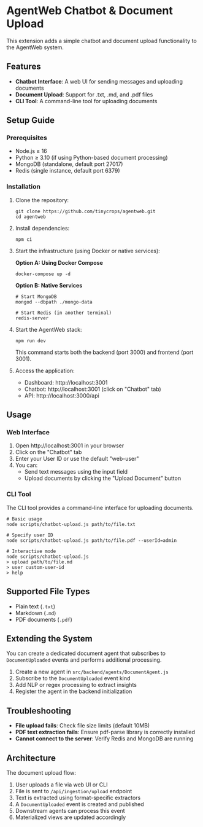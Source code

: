 # AgentWeb Chatbot & Document Upload

This extension adds a simple chatbot and document upload functionality to the AgentWeb system.

## Features

- **Chatbot Interface**: A web UI for sending messages and uploading documents
- **Document Upload**: Support for .txt, .md, and .pdf files
- **CLI Tool**: A command-line tool for uploading documents

## Setup Guide

### Prerequisites

- Node.js ≥ 16
- Python ≥ 3.10 (if using Python-based document processing)
- MongoDB (standalone, default port 27017)
- Redis (single instance, default port 6379)

### Installation

1. Clone the repository:
   ```
   git clone https://github.com/tinycrops/agentweb.git
   cd agentweb
   ```

2. Install dependencies:
   ```
   npm ci
   ```

3. Start the infrastructure (using Docker or native services):

   **Option A: Using Docker Compose**
   ```
   docker-compose up -d
   ```

   **Option B: Native Services**
   ```
   # Start MongoDB
   mongod --dbpath ./mongo-data

   # Start Redis (in another terminal)
   redis-server
   ```

4. Start the AgentWeb stack:
   ```
   npm run dev
   ```

   This command starts both the backend (port 3000) and frontend (port 3001).

5. Access the application:
   - Dashboard: http://localhost:3001
   - Chatbot: http://localhost:3001 (click on "Chatbot" tab)
   - API: http://localhost:3000/api

## Usage

### Web Interface

1. Open http://localhost:3001 in your browser
2. Click on the "Chatbot" tab
3. Enter your User ID or use the default "web-user"
4. You can:
   - Send text messages using the input field
   - Upload documents by clicking the "Upload Document" button

### CLI Tool

The CLI tool provides a command-line interface for uploading documents.

```
# Basic usage
node scripts/chatbot-upload.js path/to/file.txt

# Specify user ID
node scripts/chatbot-upload.js path/to/file.pdf --userId=admin

# Interactive mode
node scripts/chatbot-upload.js
> upload path/to/file.md
> user custom-user-id
> help
```

## Supported File Types

- Plain text (`.txt`)
- Markdown (`.md`)
- PDF documents (`.pdf`)

## Extending the System

You can create a dedicated document agent that subscribes to `DocumentUploaded` events and performs additional processing.

1. Create a new agent in `src/backend/agents/DocumentAgent.js`
2. Subscribe to the `DocumentUploaded` event kind
3. Add NLP or regex processing to extract insights
4. Register the agent in the backend initialization

## Troubleshooting

- **File upload fails**: Check file size limits (default 10MB)
- **PDF text extraction fails**: Ensure pdf-parse library is correctly installed
- **Cannot connect to the server**: Verify Redis and MongoDB are running

## Architecture

The document upload flow:

1. User uploads a file via web UI or CLI
2. File is sent to `/api/ingestion/upload` endpoint
3. Text is extracted using format-specific extractors
4. A `DocumentUploaded` event is created and published
5. Downstream agents can process this event
6. Materialized views are updated accordingly 